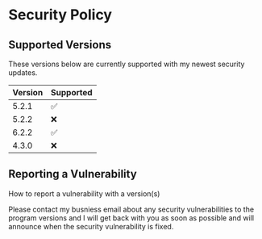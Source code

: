 # Security Policy

## Supported Versions

These versions below are currently supported with my newest security updates.

| Version | Supported          |
| ------- | ------------------ |
| 5.2.1   | :white_check_mark: |
| 5.2.2   | :x:                |
| 6.2.2   | :white_check_mark: |
| 4.3.0   | :x:                |

## Reporting a Vulnerability

How to report a vulnerability with a version(s)

Please contact my busniess email about any security vulnerabilities to the program versions and I will get back with you as soon as possible and will announce when
the security vulnerability is fixed.
